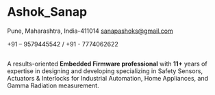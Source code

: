 # Ashok_Sanap
Pune, Maharashtra, India-411014                        sanapashoks@gmail.com

+91 – 9579445542 / +91 - 7774062622
## 

A results-oriented **Embedded Firmware professional** with **11+** years of expertise in designing and developing specializing in Safety Sensors, Actuators & Interlocks for Industrial Automation, Home Appliances, and Gamma Radiation measurement.
